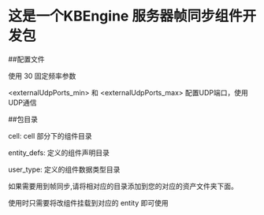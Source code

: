 这是一个KBEngine 服务器帧同步组件开发包
========

##配置文件

使用 <gameUpdateHertz>30</gameUpdateHertz>  固定频率参数
	
<baseapp>  <externalUdpPorts_min> 和 <externalUdpPorts_max> 配置UDP端口，使用UDP通信


##包目录

cell: cell 部分下的组件目录 

entity_defs: 定义的组件声明目录

user_type: 定义的组件数据类型目录


如果需要用到帧同步,请将相对应的目录添加到您的对应的资产文件夹下面。

使用时只需要将改组件挂载到对应的 entity 即可使用
